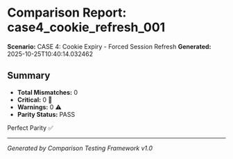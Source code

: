 # Comparison Report: case4_cookie_refresh_001
**Scenario:** CASE 4: Cookie Expiry - Forced Session Refresh
**Generated:** 2025-10-25T10:40:14.032462

## Summary
- **Total Mismatches:** 0
- **Critical:** 0 🚨
- **Warnings:** 0 ⚠️
- **Parity Status:** PASS

Perfect Parity ✅

---
*Generated by Comparison Testing Framework v1.0*